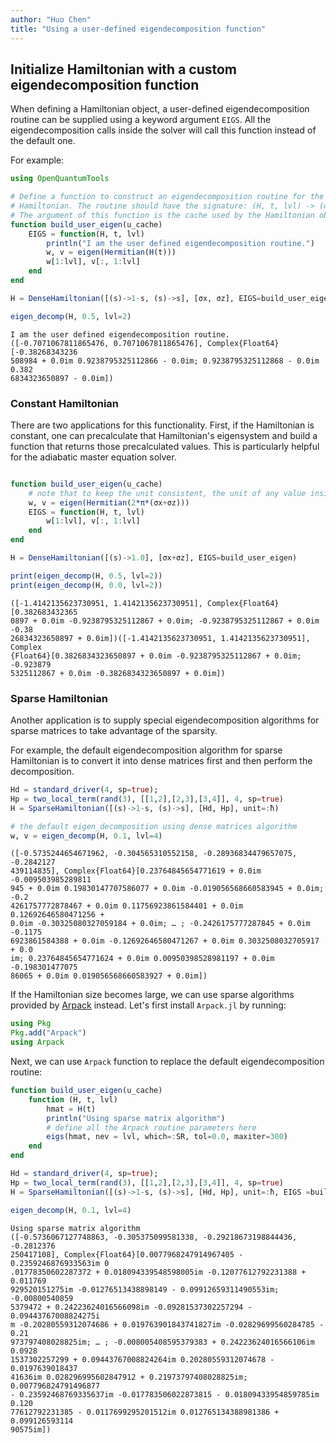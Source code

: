 ```yaml
---
author: "Huo Chen"
title: "Using a user-defined eigendecomposition function"
---
```




## Initialize Hamiltonian with a custom eigendecomposition function

When defining a Hamiltonian object, a user-defined eigendecomposition routine can be supplied using a keyword argument `EIGS`. All the eigendecomposition calls inside the solver will call this function instead of the default one.

For example:

```julia
using OpenQuantumTools

# Define a function to construct an eigendecomposition routine for the
# Hamiltonian. The routine should have the signature: (H, t, lvl) -> (w, v).
# The argument of this function is the cache used by the Hamiltonian object.
function build_user_eigen(u_cache)
    EIGS = function(H, t, lvl)
        println("I am the user defined eigendecomposition routine.")
        w, v = eigen(Hermitian(H(t)))
        w[1:lvl], v[:, 1:lvl]
    end
end

H = DenseHamiltonian([(s)->1-s, (s)->s], [σx, σz], EIGS=build_user_eigen)

eigen_decomp(H, 0.5, lvl=2)
```

```
I am the user defined eigendecomposition routine.
([-0.7071067811865476, 0.7071067811865476], Complex{Float64}[-0.38268343236
508984 + 0.0im 0.9238795325112866 - 0.0im; 0.9238795325112868 - 0.0im 0.382
6834323650897 - 0.0im])
```





### Constant Hamiltonian
There are two applications for this functionality. First, if the Hamiltonian is constant, one can precalculate that Hamiltonian's eigensystem and build a function that returns those precalculated values. This is particularly helpful for the adiabatic master equation solver.

```julia

function build_user_eigen(u_cache)
    # note that to keep the unit consistent, the unit of any value inside the routine should be 1/h
    w, v = eigen(Hermitian(2*π*(σx+σz)))
    EIGS = function(H, t, lvl)
        w[1:lvl], v[:, 1:lvl]
    end
end

H = DenseHamiltonian([(s)->1.0], [σx+σz], EIGS=build_user_eigen)

print(eigen_decomp(H, 0.5, lvl=2))
print(eigen_decomp(H, 0.0, lvl=2))
```

```
([-1.4142135623730951, 1.4142135623730951], Complex{Float64}[0.382683432365
0897 + 0.0im -0.9238795325112867 + 0.0im; -0.9238795325112867 + 0.0im -0.38
26834323650897 + 0.0im])([-1.4142135623730951, 1.4142135623730951], Complex
{Float64}[0.3826834323650897 + 0.0im -0.9238795325112867 + 0.0im; -0.923879
5325112867 + 0.0im -0.3826834323650897 + 0.0im])
```





### Sparse Hamiltonian

Another application is to supply special eigendecomposition algorithms for sparse matrices to take advantage of the sparsity. 

For example, the default eigendecomposition algorithm for sparse Hamiltonian is to convert it into dense matrices first and then perform the decomposition.

```julia
Hd = standard_driver(4, sp=true);
Hp = two_local_term(rand(3), [[1,2],[2,3],[3,4]], 4, sp=true)
H = SparseHamiltonian([(s)->1-s, (s)->s], [Hd, Hp], unit=:ħ)

# the default eigen_decomposition using dense matrices algorithm
w, v = eigen_decomp(H, 0.1, lvl=4)
```

```
([-0.5735244654671962, -0.304565310552158, -0.28936834479657075, -0.2842127
439114835], Complex{Float64}[0.23764845654771619 + 0.0im -0.009503985289811
945 + 0.0im 0.19830147707586077 + 0.0im -0.019056568660583945 + 0.0im; -0.2
4261757772878467 + 0.0im 0.11756923861584401 + 0.0im 0.12692646580471256 + 
0.0im -0.30325080327059184 + 0.0im; … ; -0.2426175777287845 + 0.0im -0.1175
6923861584388 + 0.0im -0.12692646580471267 + 0.0im 0.3032508032705917 + 0.0
im; 0.23764845654771624 + 0.0im 0.00950398528981197 + 0.0im -0.198301477075
86065 + 0.0im 0.019056568660583927 + 0.0im])
```




If the Hamiltonian size becomes large, we can use sparse algorithms provided by [Arpack](https://github.com/JuliaLinearAlgebra/Arpack.jl) instead. Let's first install `Arpack.jl` by running:
```julia
using Pkg
Pkg.add("Arpack")
using Arpack
```




Next, we can use `Arpack` function to replace the default eigendecomposition routine:
```julia
function build_user_eigen(u_cache)
    function (H, t, lvl)
        hmat = H(t)
        println("Using sparse matrix algorithm")
        # define all the Arpack routine parameters here
        eigs(hmat, nev = lvl, which=:SR, tol=0.0, maxiter=300)
    end
end

Hd = standard_driver(4, sp=true);
Hp = two_local_term(rand(3), [[1,2],[2,3],[3,4]], 4, sp=true)
H = SparseHamiltonian([(s)->1-s, (s)->s], [Hd, Hp], unit=:ħ, EIGS =build_user_eigen)

eigen_decomp(H, 0.1, lvl=4)
```

```
Using sparse matrix algorithm
([-0.5736067127748863, -0.305375099581338, -0.29218673198844436, -0.2812376
250417108], Complex{Float64}[0.0077968247914967405 - 0.2359246876933563im 0
.01778350602287372 + 0.018094339548598005im -0.12077612792231388 + 0.011769
929520151275im -0.01276513438898149 - 0.09912659311490553im; -0.00800540859
5379472 + 0.24223624016566098im -0.09281537302257294 - 0.09443767008824275i
m -0.20280559312074686 + 0.019763901843741827im -0.02829699560284785 - 0.21
973797408028825im; … ; -0.008005408595379383 + 0.24223624016566106im 0.0928
1537302257299 + 0.09443767008824264im 0.20280559312074678 - 0.0197639018437
41636im 0.028296995602847912 + 0.21973797408028825im; 0.007796824791496877 
- 0.23592468769335637im -0.017783506022873815 - 0.01809433954859785im 0.120
77612792231385 - 0.0117699295201512im 0.012765134388981386 + 0.099126593114
90575im])
```


